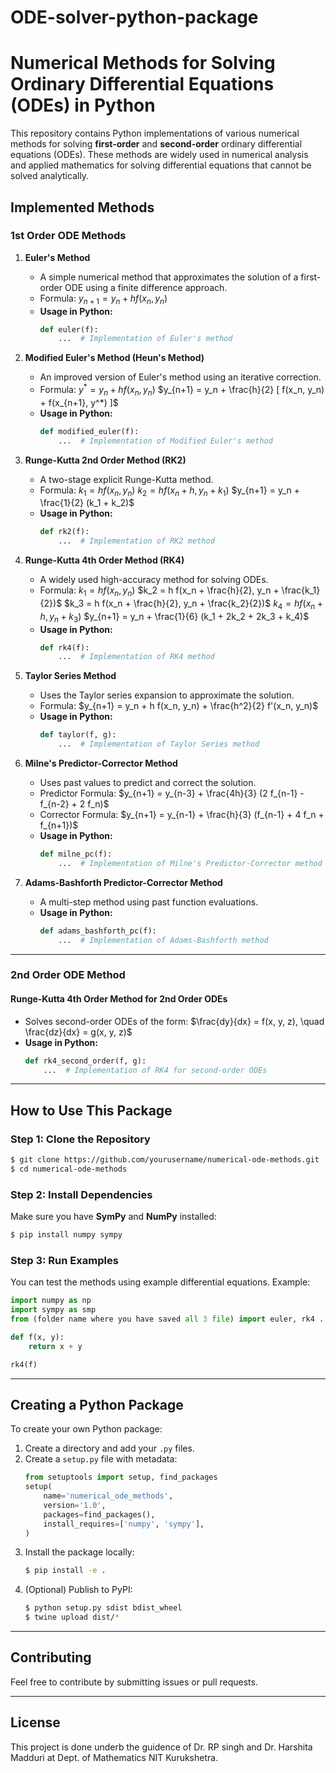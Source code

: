 # ODE-solver-python-package
# Numerical Methods for Solving Ordinary Differential Equations (ODEs) in Python

This repository contains Python implementations of various numerical methods for solving **first-order** and **second-order** ordinary differential equations (ODEs). These methods are widely used in numerical analysis and applied mathematics for solving differential equations that cannot be solved analytically.

## Implemented Methods

### 1st Order ODE Methods
1. **Euler's Method**  
   - A simple numerical method that approximates the solution of a first-order ODE using a finite difference approach.
   - Formula:
    $y_{n+1} = y_n + h f(x_n, y_n)$
   - **Usage in Python:**
     ```python
     def euler(f):
         ...  # Implementation of Euler's method
     ```

2. **Modified Euler's Method (Heun's Method)**  
   - An improved version of Euler's method using an iterative correction.
   - Formula:
     $y^* = y_n + h f(x_n, y_n)$
     $y_{n+1} = y_n + \frac{h}{2} [ f(x_n, y_n) + f(x_{n+1}, y^*) ]$
   - **Usage in Python:**
     ```python
     def modified_euler(f):
         ...  # Implementation of Modified Euler's method
     ```

3. **Runge-Kutta 2nd Order Method (RK2)**  
   - A two-stage explicit Runge-Kutta method.
   - Formula:
     $k_1 = h f(x_n, y_n)$
     $k_2 = h f(x_n + h, y_n + k_1)$
     $y_{n+1} = y_n + \frac{1}{2} (k_1 + k_2)$
   - **Usage in Python:**
     ```python
     def rk2(f):
         ...  # Implementation of RK2 method
     ```

4. **Runge-Kutta 4th Order Method (RK4)**  
   - A widely used high-accuracy method for solving ODEs.
   - Formula:
     $k_1 = h f(x_n, y_n)$
     $k_2 = h f(x_n + \frac{h}{2}, y_n + \frac{k_1}{2})$
     $k_3 = h f(x_n + \frac{h}{2}, y_n + \frac{k_2}{2})$
     $k_4 = h f(x_n + h, y_n + k_3)$
     $y_{n+1} = y_n + \frac{1}{6} (k_1 + 2k_2 + 2k_3 + k_4)$
   - **Usage in Python:**
     ```python
     def rk4(f):
         ...  # Implementation of RK4 method
     ```

5. **Taylor Series Method**  
   - Uses the Taylor series expansion to approximate the solution.
   - Formula:
     $y_{n+1} = y_n + h f(x_n, y_n) + \frac{h^2}{2} f'(x_n, y_n)$
   - **Usage in Python:**
     ```python
     def taylor(f, g):
         ...  # Implementation of Taylor Series method
     ```

6. **Milne's Predictor-Corrector Method**  
   - Uses past values to predict and correct the solution.
   - Predictor Formula:
     $y_{n+1} = y_{n-3} + \frac{4h}{3} (2 f_{n-1} - f_{n-2} + 2 f_n)$
   - Corrector Formula:
     $y_{n+1} = y_{n-1} + \frac{h}{3} (f_{n-1} + 4 f_n + f_{n+1})$
   - **Usage in Python:**
     ```python
     def milne_pc(f):
         ...  # Implementation of Milne's Predictor-Corrector method
     ```

7. **Adams-Bashforth Predictor-Corrector Method**  
   - A multi-step method using past function evaluations.
   - **Usage in Python:**
     ```python
     def adams_bashforth_pc(f):
         ...  # Implementation of Adams-Bashforth method
     ```

---

### 2nd Order ODE Method

#### Runge-Kutta 4th Order Method for 2nd Order ODEs
- Solves second-order ODEs of the form:
  $\frac{dy}{dx} = f(x, y, z), \quad \frac{dz}{dx} = g(x, y, z)$
- **Usage in Python:**
  ```python
  def rk4_second_order(f, g):
      ...  # Implementation of RK4 for second-order ODEs
  ```

---

## How to Use This Package
### Step 1: Clone the Repository
```bash
$ git clone https://github.com/yourusername/numerical-ode-methods.git
$ cd numerical-ode-methods
```

### Step 2: Install Dependencies
Make sure you have **SymPy** and **NumPy** installed:
```bash
$ pip install numpy sympy
```

### Step 3: Run Examples
You can test the methods using example differential equations. Example:
```python
import numpy as np
import sympy as smp
from (folder name where you have saved all 3 file) import euler, rk4 ... etc

def f(x, y):
    return x + y

rk4(f)
```

---

## Creating a Python Package
To create your own Python package:
1. Create a directory and add your `.py` files.
2. Create a `setup.py` file with metadata:
   ```python
   from setuptools import setup, find_packages
   setup(
       name='numerical_ode_methods',
       version='1.0',
       packages=find_packages(),
       install_requires=['numpy', 'sympy'],
   )
   ```
3. Install the package locally:
   ```bash
   $ pip install -e .
   ```
4. (Optional) Publish to PyPI:
   ```bash
   $ python setup.py sdist bdist_wheel
   $ twine upload dist/*
   ```

---

## Contributing
Feel free to contribute by submitting issues or pull requests.

---

## License
This project is done underb the guidence of Dr. RP singh and Dr. Harshita Madduri at Dept. of Mathematics NIT Kurukshetra.


